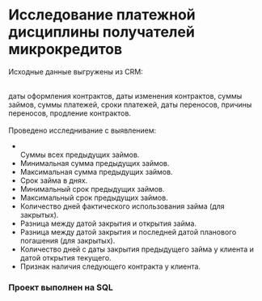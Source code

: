 <h1>Исследование платежной дисциплины получателей микрокредитов</h1>
<p>Исходные данные выгружены из CRM:</p>
<p><br /> даты оформления контрактов, даты изменения контрактов, суммы займов, суммы платежей, сроки платежей, даты переносов, причины переносов, продление контрактов.<br /><br /> Проведено исследнивание с выявлением:</p>
<ul>
<li><br /> Суммы всех предыдущих займов.</li>
<li>Минимальная сумма предыдущих займов.</li>
<li>Максимальная сумма предыдущих займов.</li>
<li>Срок займа в днях.</li>
<li>Минимальный срок предыдущих займов.</li>
<li>Максимальный срок предыдущих займов.</li>
<li>Количество дней фактического использования займа (для закрытых).</li>
<li>Разница между датой закрытия и открытия займа.</li>
<li>Разница между датой закрытия и последней датой планового погашения (для закрытых).</li>
<li>Количество дней с даты закрытия предыдущего займа у клиента и датой открытия текущего.</li>
<li>Признак наличия следующего контракта у клиента.</li>
</ul>
<h3><strong>Проект выполнен на SQL&nbsp;</strong></h3>
